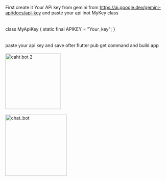 First create it Your APi key from gemini from https://ai.google.dev/gemini-api/docs/api-key
and paste your api inot MyKey class <br><br><br>
class MyApiKey {
  static final APIKEY = "Your_key";
}<br><br><br>
paste your api key and save ofter flutter pub get command and build app <br><br>
<img width="174" alt="caht bot 2" src="https://github.com/Roshan-pcy/chat_app/assets/170493047/f7e831c1-7a9f-4545-aa53-32c730103686"><br><br>
<img width="192" alt="chat_bot" src="https://github.com/Roshan-pcy/chat_app/assets/170493047/4b9fc750-d8af-402d-9d7c-8e3e6d6f73d7">
